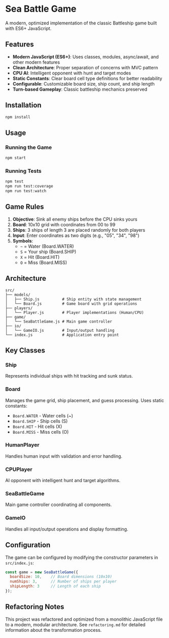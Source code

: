 # Sea Battle Game

A modern, optimized implementation of the classic Battleship game built with ES6+ JavaScript.

## Features

- **Modern JavaScript (ES6+)**: Uses classes, modules, async/await, and other modern features
- **Clean Architecture**: Proper separation of concerns with MVC pattern
- **CPU AI**: Intelligent opponent with hunt and target modes
- **Static Constants**: Clear board cell type definitions for better readability
- **Configurable**: Customizable board size, ship count, and ship length
- **Turn-based Gameplay**: Classic battleship mechanics preserved

## Installation

```bash
npm install
```

## Usage

### Running the Game
```bash
npm start
```

### Running Tests
```bash
npm test
npm run test:coverage
npm run test:watch
```

## Game Rules

1. **Objective**: Sink all enemy ships before the CPU sinks yours
2. **Board**: 10x10 grid with coordinates from 00 to 99
3. **Ships**: 3 ships of length 3 are placed randomly for both players
4. **Input**: Enter coordinates as two digits (e.g., "05", "34", "98")
5. **Symbols**: 
   - `~` = Water (Board.WATER)
   - `S` = Your ship (Board.SHIP)
   - `X` = Hit (Board.HIT)
   - `O` = Miss (Board.MISS)

## Architecture

```
src/
├── models/
│   ├── Ship.js          # Ship entity with state management
│   └── Board.js         # Game board with grid operations
├── players/
│   └── Player.js        # Player implementations (Human/CPU)
├── game/
│   └── SeaBattleGame.js # Main game controller
├── io/
│   └── GameIO.js        # Input/output handling
└── index.js             # Application entry point
```

## Key Classes

### Ship
Represents individual ships with hit tracking and sunk status.

### Board
Manages the game grid, ship placement, and guess processing. Uses static constants:
- `Board.WATER` - Water cells (~)
- `Board.SHIP` - Ship cells (S)
- `Board.HIT` - Hit cells (X)
- `Board.MISS` - Miss cells (O)

### HumanPlayer
Handles human input with validation and error handling.

### CPUPlayer
AI opponent with intelligent hunt and target algorithms.

### SeaBattleGame
Main game controller coordinating all components.

### GameIO
Handles all input/output operations and display formatting.

## Configuration

The game can be configured by modifying the constructor parameters in `src/index.js`:

```javascript
const game = new SeaBattleGame({
  boardSize: 10,    // Board dimensions (10x10)
  numShips: 3,      // Number of ships per player
  shipLength: 3     // Length of each ship
});
```

## Refactoring Notes

This project was refactored and optimized from a monolithic JavaScript file to a modern, modular architecture. See `refactoring.md` for detailed information about the transformation process. 